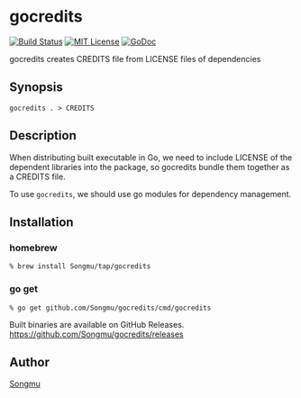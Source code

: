 gocredits
=======

[![Build Status](https://travis-ci.org/Songmu/gocredits.svg?branch=master)][travis]
[![MIT License](http://img.shields.io/badge/license-MIT-blue.svg?style=flat-square)][license]
[![GoDoc](https://godoc.org/github.com/Songmu/gocredits?status.svg)][godoc]

[travis]: https://travis-ci.org/Songmu/gocredits
[coveralls]: https://coveralls.io/r/Songmu/gocredits?branch=master
[license]: https://github.com/Songmu/gocredits/blob/master/LICENSE
[godoc]: https://godoc.org/github.com/Songmu/gocredits

gocredits creates CREDITS file from LICENSE files of dependencies

## Synopsis

```console
gocredits . > CREDITS
```

## Description

When distributing built executable in Go, we need to include LICENSE of the dependent
libraries into the package, so gocredits bundle them together as a CREDITS file.

To use `gocredits`, we should use go modules for dependency management.

## Installation

### homebrew

```console
% brew install Songmu/tap/gocredits
```

### go get

```console
% go get github.com/Songmu/gocredits/cmd/gocredits
```

Built binaries are available on GitHub Releases.
<https://github.com/Songmu/gocredits/releases>

## Author

[Songmu](https://github.com/Songmu)
